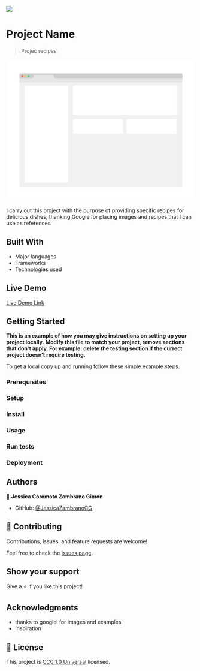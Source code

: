 ![](https://img.shields.io/badge/Uneweb-blue)

# Project Name

> Projec recipes.

![screenshot](./app_screenshot.png)

I carry out this project with the purpose of providing specific recipes for delicious dishes, thanking Google for placing images and recipes that I can use as references.

## Built With

- Major languages
- Frameworks
- Technologies used

## Live Demo

[Live Demo Link](https://jessicazambranocg.github.io/odin-recipes/)


## Getting Started

**This is an example of how you may give instructions on setting up your project locally.**
**Modify this file to match your project, remove sections that don't apply. For example: delete the testing section if the currect project doesn't require testing.**


To get a local copy up and running follow these simple example steps.

### Prerequisites

### Setup

### Install

### Usage

### Run tests

### Deployment



## Authors

👤 **Jessica Coromoto Zambrano Gimon**

- GitHub: [@JessicaZambranoCG](https://github.com/JessicaZambranoCG)

## 🤝 Contributing

Contributions, issues, and feature requests are welcome!

Feel free to check the [issues page](https://github.com/JessicaZambranoCG/odin-recipes/issues).

## Show your support

Give a ⭐️ if you like this project!

## Acknowledgments

- thanks to googlel for images and examples
- Inspiration

## 📝 License

This project is [CC0 1.0 Universal](LICENSE) licensed.